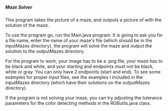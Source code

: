 <h5>
Maze Solver 
</h5>

This program takes the picture of a maze, and outputs a picture of 
with the solution of the maze.

To use the program go, run the Main.java program. It is going to ask
you for a file name, enter the name of your maze's file 
(which should be in the inputMazes directory), 
the program will solve the maze and output the solution
to the outputMazes directory.

For the program to work, your image has to be a .png file,
your maze has to be black and white, and
your starting and endpoints must not be black, white or gray. You
can only have 2 endpoints (start and end).
To see some examples for proper input files, see the examples I 
included in the inputMazes directory (which have their solutions on
the outputMazes directory).

If the program is not solving your maze, you can try adjusting the
tolerance parameters for the color detecting methods in the 
RGButils.java class.
